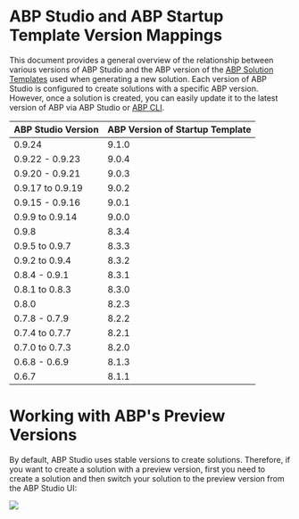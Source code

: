 # ABP Studio and ABP Startup Template Version Mappings

This document provides a general overview of the relationship between various versions of ABP Studio and the ABP version of the [ABP Solution Templates](../solution-templates/index.md) used when generating a new solution. Each version of ABP Studio is configured to create solutions with a specific ABP version. However, once a solution is created, you can easily update it to the latest version of ABP via ABP Studio or [ABP CLI](../cli/index.md#update).

| **ABP Studio Version** | **ABP Version of Startup Template**           |
|------------------------|---------------------------|
| 0.9.24       		     | 9.1.0                     |
| 0.9.22 - 0.9.23        | 9.0.4                     |
| 0.9.20 - 0.9.21        | 9.0.3                     |
| 0.9.17 to 0.9.19       | 9.0.2                     |
| 0.9.15 - 0.9.16        | 9.0.1                     |
| 0.9.9 to 0.9.14        | 9.0.0                     |
| 0.9.8                  | 8.3.4                     |
| 0.9.5 to 0.9.7         | 8.3.3                     |
| 0.9.2 to 0.9.4         | 8.3.2                     |
| 0.8.4 - 0.9.1          | 8.3.1                     |
| 0.8.1 to 0.8.3         | 8.3.0                     |
| 0.8.0                  | 8.2.3                     |
| 0.7.8 - 0.7.9          | 8.2.2                     |
| 0.7.4 to 0.7.7         | 8.2.1                     |
| 0.7.0 to 0.7.3         | 8.2.0                     |
| 0.6.8 - 0.6.9          | 8.1.3                     |
| 0.6.7                  | 8.1.1                     |

# Working with ABP's Preview Versions

By default, ABP Studio uses stable versions to create solutions. Therefore, if you want to create a solution with a preview version, first you need to create a solution and then switch your solution to the preview version from the ABP Studio UI:

![](images/abp-studio-switch-to-preview.png)
